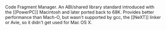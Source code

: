 Code Fragment Manager.  An ABI/shared library standard introduced with
the [[PowerPC]] Macintosh and later ported back to 68K.  Provides better
performance than Mach-O, but wasn't supported by gcc, the [[NeXT]] linker
or Avie, so it didn't get used for Mac OS X.